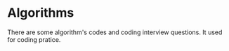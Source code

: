 # Algorithms
There are some algorithm's codes and coding interview questions.
It used for coding pratice.
